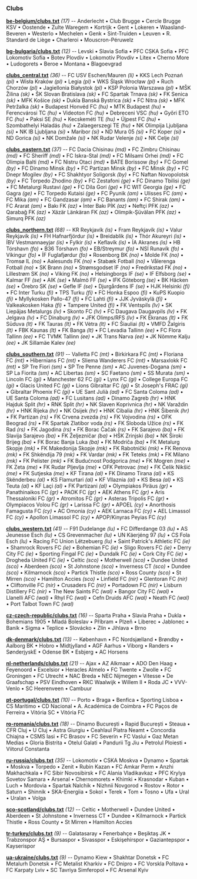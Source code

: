 

### Clubs


**[be-belgium/clubs.txt](be-belgium/clubs.txt)** _(17)_ -- 
Anderlecht •
Club Brugge •
Cercle Brugge KSV •
Oostende •
Zulte Waregem •
Kortrijk •
Gent •
Lokeren •
Waasland-Beveren •
Westerlo •
Mechelen •
Genk •
Sint-Truiden •
Leuven •
R. Standard de Liège •
Charleroi •
Mouscron-Péruwelz



**[bg-bulgaria/clubs.txt](bg-bulgaria/clubs.txt)** _(12)_ -- 
Levski •
Slavia Sofia •
PFC CSKA Sofia •
PFC Lokomotiv Sofia •
Botev Plovdiv •
Lokomotiv Plovdiv •
Litex •
Cherno More •
Ludogorets •
Beroe •
Montana •
Blagoevgrad



**[clubs_central.txt](clubs_central.txt)** _(36)_ -- 
FC USV Eschen/Mauren _(li)_ •
KKS Lech Poznań _(pl)_ •
Wisła Kraków _(pl)_ •
Legia _(pl)_ •
WKS Śląsk Wrocław _(pl)_ •
Ruch Chorzów _(pl)_ •
Jagiellonia Białystok _(pl)_ •
KSP Polonia Warszawa _(pl)_ •
MŠK Žilina _(sk)_ •
ŠK Slovan Bratislava _(sk)_ •
FC Spartak Trnava _(sk)_ •
FK Senica _(sk)_ •
MFK Košice _(sk)_ •
Dukla Banská Bystrica _(sk)_ •
FC Nitra _(sk)_ •
MFK Petržalka _(sk)_ •
Budapest Honvéd FC _(hu)_ •
MTK Budapest _(hu)_ •
Ferencvárosi TC _(hu)_ •
Videoton FC _(hu)_ •
Debreceni VSC _(hu)_ •
Győri ETO FC _(hu)_ •
Paksi SE _(hu)_ •
Kecskeméti TE _(hu)_ •
Újpest FC _(hu)_ •
Szombathelyi Haladás _(hu)_ •
Zalaegerszegi TE _(hu)_ •
NK Olimpija Ljubljana _(si)_ •
NK IB Ljubljana _(si)_ •
Maribor _(si)_ •
ND Mura 05 _(si)_ •
FC Koper _(si)_ •
ND Gorica _(si)_ •
NK Domžale _(si)_ •
NK Rudar Velenje _(si)_ •
NK Celje _(si)_



**[clubs_eastern.txt](clubs_eastern.txt)** _(37)_ -- 
FC Dacia Chisinau _(md)_ •
FC Zimbru Chisinau _(md)_ •
FC Sheriff _(md)_ •
FC Iskra-Stal _(md)_ •
FC Milsami Orhei _(md)_ •
FC Olimpia Balti _(md)_ •
FC Nistru Otaci _(md)_ •
BATE Borissow _(by)_ •
FC Gomel _(by)_ •
FC Dinamo Minsk _(by)_ •
FC Partizan Minsk _(by)_ •
FC Minsk _(by)_ •
FC Dnepr Mogilev _(by)_ •
FC Shakhtyor Soligorsk _(by)_ •
FC Naftan Novopolotsk _(by)_ •
FC Torpedo Zhodino _(by)_ •
FC Zestafoni _(ge)_ •
FC Dinamo Tbilisi _(ge)_ •
FC Metalurgi Rustavi _(ge)_ •
FC Dila Gori _(ge)_ •
FC WIT Georgia _(ge)_ •
FC Gagra _(ge)_ •
FC Torpedo Kutaisi _(ge)_ •
FC Pyunik _(am)_ •
Ulisses FC _(am)_ •
FC Mika _(am)_ •
FC Gandzasar _(am)_ •
FC Banants _(am)_ •
FC Shirak _(am)_ •
FC Ararat _(am)_ •
Bakı FK _(az)_ •
İnter Bakı PİK _(az)_ •
Neftçi PFK _(az)_ •
Qarabağ FK _(az)_ •
Xäzär Länkäran FK _(az)_ •
Olimpik-Şüvälan PFK _(az)_ •
Simurq PFK _(az)_



**[clubs_northern.txt](clubs_northern.txt)** _(68)_ -- 
KR Reykjavík _(is)_ •
Fram Reykjavík _(is)_ •
Valur Reykjavík _(is)_ •
FH Hafnarfjördur _(is)_ •
Breidablik _(is)_ •
Thór Akureyri _(is)_ •
ÍBV Vestmannaeyjar _(is)_ •
Fylkir _(is)_ •
Keflavík _(is)_ •
ÍA Akranes _(is)_ •
HB Tórshavn _(fo)_ •
B36 Tórshavn _(fo)_ •
EB/Streymur _(fo)_ •
NSÍ Runavík _(fo)_ •
Víkingur _(fo)_ •
ÍF Fuglafjørdur _(fo)_ •
Rosenborg BK _(no)_ •
Molde FK _(no)_ •
Tromsø IL _(no)_ •
Aalesunds FK _(no)_ •
Stabæk Fotball _(no)_ •
Vålerenga Fotball _(no)_ •
SK Brann _(no)_ •
Strømsgodset IF _(no)_ •
Fredrikstad FK _(no)_ •
Lillestrøm SK _(no)_ •
Viking FK _(no)_ •
Helsingborgs IF _(se)_ •
IF Elfsborg _(se)_ •
Kalmar FF _(se)_ •
AIK _(se)_ •
Malmö FF _(se)_ •
IFK Göteborg _(se)_ •
BK Häcken _(se)_ •
Örebro SK _(se)_ •
Gefle IF _(se)_ •
Djurgårdens IF _(se)_ •
HJK Helsinki _(fi)_ •
FC Inter Turku _(fi)_ •
TPS Turku _(fi)_ •
FC Honka Espoo _(fi)_ •
KuPS Kuopio _(fi)_ •
Myllykosken Pallo-47 _(fi)_ •
FC Lahti _(fi)_ •
JJK Jyväskylä _(fi)_ •
Valkeakosken Haka _(fi)_ •
Tampere United _(fi)_ •
FK Ventspils _(lv)_ •
SK Liepājas Metalurgs _(lv)_ •
Skonto FC _(lv)_ •
FC Daugava Daugavpils _(lv)_ •
FK Jelgava _(lv)_ •
FC Dinaburg _(lv)_ •
JFK Olimps/RFS _(lv)_ •
FK Ekranas _(lt)_ •
FK Sūduva _(lt)_ •
FK Tauras _(lt)_ •
FK Vėtra _(lt)_ •
FC Šiauliai _(lt)_ •
VMFD Žalgiris _(lt)_ •
FBK Kaunas _(lt)_ •
FK Banga _(lt)_ •
FC Levadia Tallinn _(ee)_ •
FC Flora Tallinn _(ee)_ •
FC TVMK Tallinn _(ee)_ •
JK Trans Narva _(ee)_ •
JK Nõmme Kalju _(ee)_ •
JK Sillamäe Kalev _(ee)_



**[clubs_southern.txt](clubs_southern.txt)** _(91)_ -- 
Valletta FC _(mt)_ •
Birkirkara FC _(mt)_ •
Floriana FC _(mt)_ •
Hibernians FC _(mt)_ •
Sliema Wanderers FC _(mt)_ •
Marsaxlokk FC _(mt)_ •
SP Tre Fiori _(sm)_ •
SP Tre Penne _(sm)_ •
AC Juvenes-Dogana _(sm)_ •
SP La Fiorita _(sm)_ •
AC Libertas _(sm)_ •
SC Faetano _(sm)_ •
SS Murata _(sm)_ •
Lincoln FC _(gi)_ •
Manchester 62 FC _(gi)_ •
Lynx FC _(gi)_ •
College Europa FC _(gi)_ •
Glacis United FC _(gi)_ •
Lions Gibraltar FC _(gi)_ •
St Joseph's FRAC _(gi)_ •
Gibraltar Phoenix FC _(gi)_ •
UE Sant Julià _(ad)_ •
FC Santa Coloma _(ad)_ •
UE Santa Coloma _(ad)_ •
FC Lusitans _(ad)_ •
Dinamo Zagreb _(hr)_ •
HNK Hajduk Split _(hr)_ •
RNK Split _(hr)_ •
NK Slaven Koprivnica _(hr)_ •
NK Varaždin _(hr)_ •
HNK Rijeka _(hr)_ •
NK Osijek _(hr)_ •
HNK Cibalia _(hr)_ •
HNK Šibenik _(hr)_ •
FK Partizan _(rs)_ •
FK Crvena zvezda _(rs)_ •
FK Vojvodina _(rs)_ •
OFK Beograd _(rs)_ •
FK Spartak Zlatibor voda _(rs)_ •
FK Sloboda Užice _(rs)_ •
FK Rad _(rs)_ •
FK Jagodina _(rs)_ •
FK Borac Čačak _(rs)_ •
FK Sarajevo _(ba)_ •
FK Slavija Sarajevo _(ba)_ •
FK Željezničar _(ba)_ •
HŠK Zrinjski _(ba)_ •
NK Široki Brijeg _(ba)_ •
FK Borac Banja Luka _(ba)_ •
FK Modriča _(ba)_ •
FK Metalurg Skopje _(mk)_ •
FK Makedonija Skopje _(mk)_ •
FK Rabotnički _(mk)_ •
FK Renova _(mk)_ •
FK Shkëndija 79 _(mk)_ •
FK Vardar _(mk)_ •
FK Teteks _(mk)_ •
FK Milano _(mk)_ •
FK Pelister _(mk)_ •
FK Budućnost Podgorica _(me)_ •
FK Mogren _(me)_ •
FK Zeta _(me)_ •
FK Rudar Pljevlja _(me)_ •
OFK Petrovac _(me)_ •
FK Čelik Nikšić _(me)_ •
FK Sutjeska _(me)_ •
KF Tirana _(al)_ •
FK Dinamo Tirana _(al)_ •
KS Skënderbeu _(al)_ •
KS Flamurtari _(al)_ •
KF Vllaznia _(al)_ •
KS Besa _(al)_ •
KS Teuta _(al)_ •
KF Laçi _(al)_ •
FK Partizani _(al)_ •
Olympiakos Piräus _(gr)_ •
Panathinaikos FC _(gr)_ •
PAOK FC _(gr)_ •
AEK Athens FC _(gr)_ •
Aris Thessaloniki FC _(gr)_ •
Atromitos FC _(gr)_ •
Asteras Tripolis FC _(gr)_ •
Olympiacos Volou FC _(gr)_ •
Larissa FC _(gr)_ •
APOEL _(cy)_ •
Anorthosis Famagusta FC _(cy)_ •
AC Omonia _(cy)_ •
AEK Larnaca FC _(cy)_ •
AEL Limassol FC _(cy)_ •
Apollon Limassol FC _(cy)_ •
APOP/Kinyras Peyias FC _(cy)_



**[clubs_western.txt](clubs_western.txt)** _(41)_ -- 
F91 Dudelange _(lu)_ •
FC Differdange 03 _(lu)_ •
AS Jeunesse Esch _(lu)_ •
CS Grevenmacher _(lu)_ •
UN Käerjéng 97 _(lu)_ •
CS Fola Esch _(lu)_ •
Racing FC Union Lëtzebuerg _(lu)_ •
Saint Patrick's Athletic FC _(ie)_ •
Shamrock Rovers FC _(ie)_ •
Bohemian FC _(ie)_ •
Sligo Rovers FC _(ie)_ •
Derry City FC _(ie)_ •
Sporting Fingal FC _(ie)_ •
Dundalk FC _(ie)_ •
Cork City FC _(ie)_ •
Drogheda United FC _(ie)_ •
Celtic _(sco)_ •
Motherwell _(sco)_ •
Dundee United _(sco)_ •
Aberdeen _(sco)_ •
St Johnstone _(sco)_ •
Inverness CT _(sco)_ •
Dundee _(sco)_ •
Kilmarnock _(sco)_ •
Partick Thistle _(sco)_ •
Ross County _(sco)_ •
St Mirren _(sco)_ •
Hamilton Accies _(sco)_ •
Linfield FC _(nir)_ •
Glentoran FC _(nir)_ •
Cliftonville FC _(nir)_ •
Crusaders FC _(nir)_ •
Portadown FC _(nir)_ •
Lisburn Distillery FC _(nir)_ •
The New Saints FC _(wal)_ •
Bangor City FC _(wal)_ •
Llanelli AFC _(wal)_ •
Rhyl FC _(wal)_ •
Cefn Druids AFC _(wal)_ •
Neath FC _(wal)_ •
Port Talbot Town FC _(wal)_



**[cz-czech-republic/clubs.txt](cz-czech-republic/clubs.txt)** _(16)_ -- 
Sparta Praha •
Slavia Praha •
Dukla •
Bohemians 1905 •
Mladá Boleslav •
Příbram •
Plzeň •
Liberec •
Jablonec •
Baník •
Sigma •
Teplice •
Slovácko •
Zlín •
Jihlava •
Brno



**[dk-denmark/clubs.txt](dk-denmark/clubs.txt)** _(13)_ -- 
København •
FC Nordsjælland •
Brøndby •
Aalborg BK •
Hobro •
Midtjylland •
AGF Aarhus •
Viborg •
Randers •
SønderjyskE •
Odense BK •
Esbjerg •
AC Horsens



**[nl-netherlands/clubs.txt](nl-netherlands/clubs.txt)** _(21)_ -- 
Ajax •
AZ Alkmaar •
ADO Den Haag •
Feyenoord •
Excelsior •
Heracles Almelo •
FC Twente •
Zwolle •
FC Groningen •
FC Utrecht •
NAC Breda •
NEC Nijmegen •
Vitesse •
De Graafschap •
PSV Eindhoven •
RKC Waalwijk •
Willem II •
Roda JC •
VVV-Venlo •
SC Heerenveen •
Cambuur



**[pt-portugal/clubs.txt](pt-portugal/clubs.txt)** _(10)_ -- 
Porto •
Braga •
Benfica •
Sporting Lisboa •
CS Marítimo •
CD Nacional •
A. Académica de Coimbra •
FC Paços de Ferreira •
Vitória SC •
Vitória FC



**[ro-romania/clubs.txt](ro-romania/clubs.txt)** _(18)_ -- 
Dinamo București •
Rapid București •
Steaua •
CFR Cluj •
U Cluj •
Astra Giurgiu •
Ceahlaul Piatra Neamt •
Concordia Chiajna •
CSMS Iasi •
FC Brasov •
FC Severin •
FC Vaslui •
Gaz Metan Medias •
Gloria Bistrita •
Otelul Galati •
Pandurii Tg Jiu •
Petrolul Ploiesti •
Viitorul Constanta



**[ru-russia/clubs.txt](ru-russia/clubs.txt)** _(35)_ -- 
Lokomotiv •
CSKA Moskva •
Dynamo •
Spartak •
Moskva •
Torpedo •
Zenit •
Rubin Kazan •
FC Amkar Perm •
Anzhi Makhachkala •
FC Sibir Novosibirsk •
FC Alania Vladikavkaz •
PFC Krylya Sovetov Samara •
Arsenal •
Chernomorets •
Khimki •
Krasnodar •
Kuban •
Luch •
Mordovia •
Spartak Nalchik •
Nizhnii Novgorod •
Rostov •
Rotor •
Saturn •
Shinnik •
SKA-Energiia •
Sokol •
Terek •
Tom •
Tosno •
Ufa •
Ural •
Uralan •
Volga



**[sco-scotland/clubs.txt](sco-scotland/clubs.txt)** _(12)_ -- 
Celtic •
Motherwell •
Dundee United •
Aberdeen •
St Johnstone •
Inverness CT •
Dundee •
Kilmarnock •
Partick Thistle •
Ross County •
St Mirren •
Hamilton Accies



**[tr-turkey/clubs.txt](tr-turkey/clubs.txt)** _(9)_ -- 
Galatasaray •
Fenerbahçe •
Beşiktaş JK •
Trabzonspor AŞ •
Bursaspor •
Sivasspor •
Eskişehirspor •
Gaziantepspor •
Kayserispor



**[ua-ukraine/clubs.txt](ua-ukraine/clubs.txt)** _(9)_ -- 
Dynamo Kiew •
Shakhtar Donetsk •
FC Metalurh Donetsk •
FC Metalist Kharkiv •
FC Dnipro •
FC Vorskla Poltava •
FC Karpaty Lviv •
SC Tavriya Simferopol •
FC Arsenal Kyiv




